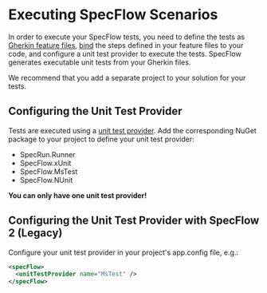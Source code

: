 # Executing SpecFlow Scenarios

In order to execute your SpecFlow tests, you need to define the tests as [Gherkin feature files](../Gherkin/Using-Gherkin-Language-in-SpecFlow.md), [bind](../Bindings/Bindings.md) the steps defined in your feature files to your code, and configure a unit test provider to execute the tests. SpecFlow generates executable unit tests from your Gherkin files.

We recommend that you add a separate project to your solution for your tests.

## Configuring the Unit Test Provider

Tests are executed using a [unit test provider](../Installation/Unit-Test-Providers.md). Add the corresponding NuGet package to your project to define your unit test provider:

* SpecRun.Runner
* SpecFlow.xUnit
* SpecFlow.MsTest
* SpecFlow.NUnit

**You can only have one unit test provider!**

## Configuring the Unit Test Provider with SpecFlow 2 (Legacy)

Configure your unit test provider in your project's app.config file, e.g.:

```xml
<specFlow>
  <unitTestProvider name="MsTest" />
</specFlow>
```
